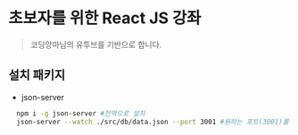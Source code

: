 # 초보자를 위한 React JS 강좌

> 코딩앙마님의 유투브를 기반으로 합니다.

## 설치 패키지

- json-server

```bash
  npm i -g json-server #전역으로 설치
  json-server --watch ./src/db/data.json --port 3001 #원하는 포트(3001)를 설정하고 해당 파일을 watch 모드로
```
